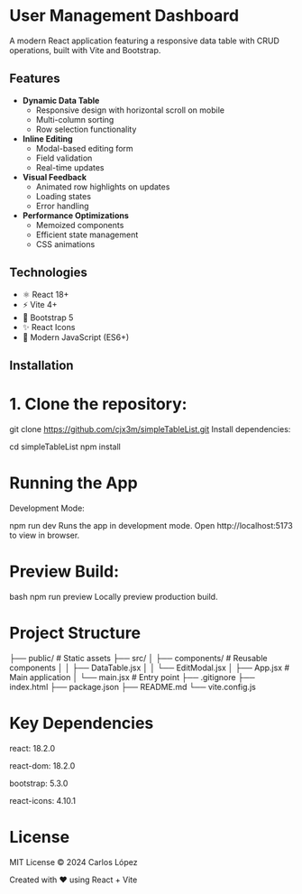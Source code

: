 # User Management Dashboard

A modern React application featuring a responsive data table with CRUD operations, built with Vite and Bootstrap.

## Features

- **Dynamic Data Table**
  - Responsive design with horizontal scroll on mobile
  - Multi-column sorting
  - Row selection functionality
- **Inline Editing**
  - Modal-based editing form
  - Field validation
  - Real-time updates
- **Visual Feedback**
  - Animated row highlights on updates
  - Loading states
  - Error handling
- **Performance Optimizations**
  - Memoized components
  - Efficient state management
  - CSS animations

## Technologies

- ⚛️ React 18+
- ⚡ Vite 4+
- 🎨 Bootstrap 5
- ✨ React Icons
- 🚀 Modern JavaScript (ES6+)

## Installation

# 1. Clone the repository:
git clone https://github.com/cjx3m/simpleTableList.git
Install dependencies:

cd simpleTableList
npm install

# Running the App
Development Mode:

npm run dev
Runs the app in development mode.
Open http://localhost:5173 to view in browser.

# Preview Build:

bash
npm run preview
Locally preview production build.

# Project Structure
├── public/          # Static assets
├── src/
│   ├── components/  # Reusable components
│   │   ├── DataTable.jsx
│   │   └── EditModal.jsx
│   ├── App.jsx      # Main application
│   └── main.jsx     # Entry point
├── .gitignore
├── index.html
├── package.json
├── README.md
└── vite.config.js

# Key Dependencies
react: 18.2.0

react-dom: 18.2.0

bootstrap: 5.3.0

react-icons: 4.10.1

# License
MIT License © 2024 Carlos López

Created with ❤️ using React + Vite
